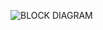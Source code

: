 ![BLOCK DIAGRAM](https://user-images.githubusercontent.com/101189588/168488807-888dbdb2-9f78-4ee6-bd31-556d70938cf6.png)
